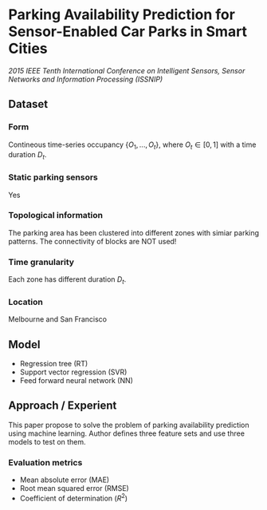 # Parking Availability Prediction for Sensor-Enabled Car Parks in Smart Cities
*2015 IEEE Tenth International Conference on Intelligent Sensors, Sensor Networks and Information Processing (ISSNIP)*

## Dataset
### Form
Contineous time-series occupancy $\{O_1, ..., O_t\}$, where $O_t \in [0, 1]$ with a time duration $D_t$.
### Static parking sensors
Yes
### Topological information
The parking area has been clustered into different zones with simiar parking patterns. The connectivity of blocks are NOT used!
### Time granularity
Each zone has different duration $D_t$.
### Location
Melbourne and San Francisco
## Model 
+ Regression tree (RT)
+ Support vector regression (SVR)
+ Feed forward neural network (NN)
## Approach / Experient
This paper propose to solve the problem of parking availability prediction using machine learning. Author defines three feature sets and use three models to test on them.
### Evaluation metrics
+ Mean absolute error (MAE)
+ Root mean squared error (RMSE)
+ Coefficient of determination ($R^2$)
